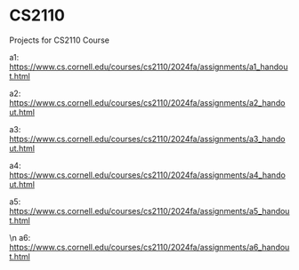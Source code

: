 # CS2110
Projects for CS2110 Course

a1:
https://www.cs.cornell.edu/courses/cs2110/2024fa/assignments/a1_handout.html

a2:
https://www.cs.cornell.edu/courses/cs2110/2024fa/assignments/a2_handout.html

a3: 
https://www.cs.cornell.edu/courses/cs2110/2024fa/assignments/a3_handout.html

a4:
https://www.cs.cornell.edu/courses/cs2110/2024fa/assignments/a4_handout.html

a5:
https://www.cs.cornell.edu/courses/cs2110/2024fa/assignments/a5_handout.html

\n a6:
https://www.cs.cornell.edu/courses/cs2110/2024fa/assignments/a6_handout.html
